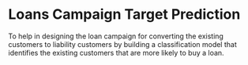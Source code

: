 # Loans Campaign Target Prediction
 To help in designing the loan campaign for converting the existing customers to liability customers by building a classification model that identifies the existing customers that are more likely to buy a loan.

